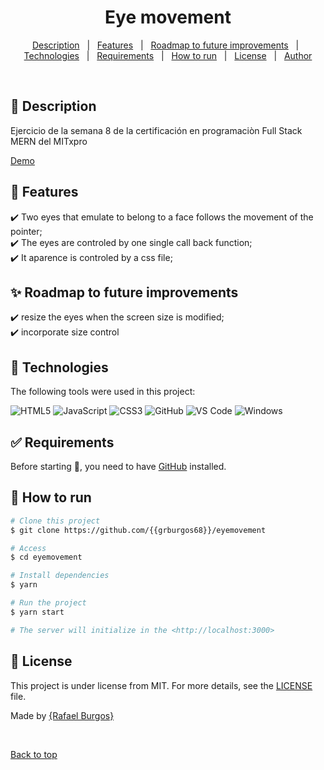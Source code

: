 
<h1 align="center">Eye movement</h1>



<p align="center">
  <a href="#dart-description">Description</a> &#xa0; | &#xa0; 
  <a href="#dart-features">Features</a> &#xa0; | &#xa0; 
  <a href="#sparkles-roadmap-to-future-improvements">Roadmap to future improvements</a> &#xa0; | &#xa0;
  <a href="#rocket-technologies">Technologies</a> &#xa0; | &#xa0;
  <a href="#white_check_mark-requirements">Requirements</a> &#xa0; | &#xa0;
  <a href="#checkered_flag-how-to-run">How to run</a> &#xa0; | &#xa0;
  <a href="#memo-license">License</a> &#xa0; | &#xa0;
  <a href="https://github.com/{{grburgos68}}" target="_blank">Author</a>
</p>

<br>

## :dart: Description ##

Ejercicio de la semana 8 de la certificación en programaciòn Full Stack MERN del MITxpro


[Demo](https://grburgos68.github.io/EyeMovement/)


## :dart: Features ##

:heavy_check_mark: Two eyes that emulate to belong to a face follows the movement of the pointer;\
:heavy_check_mark: The eyes are controled by one single call back function;\
:heavy_check_mark: It aparence is controled by a css file;



## :sparkles: Roadmap to future improvements ##

		  
:heavy_check_mark: resize the eyes when the screen size is modified;\
:heavy_check_mark: incorporate size control


## :rocket: Technologies ##

The following tools were used in this project:

![HTML5](https://img.shields.io/badge/-HTML5-000000?style=flat&logo=html5)
![JavaScript](https://img.shields.io/badge/-JavaScript-000000?style=flat&logo=javascript)
![CSS3](https://img.shields.io/badge/-CSS3-%231572B6?style=flat-square&logo=css3)
![GitHub](https://img.shields.io/badge/-GitHub-181717?style=flat-square&logo=github)
![VS Code](http://img.shields.io/badge/-VS%20Code-007ACC?style=flat-square&logo=visual-studio-code&logoColor=ffffff)
![Windows](http://img.shields.io/badge/-Windows-0078D6?style=flat-square&logo=windows&logoColor=ffffff)

## :white_check_mark: Requirements ##

Before starting :checkered_flag:, you need to have [GitHub](https://img.shields.io/badge/-GitHub-181717?style=flat-square&logo=github) installed.

## :checkered_flag: How to run ##

```bash
# Clone this project
$ git clone https://github.com/{{grburgos68}}/eyemovement

# Access
$ cd eyemovement

# Install dependencies
$ yarn

# Run the project
$ yarn start

# The server will initialize in the <http://localhost:3000>
```

## :memo: License ##

This project is under license from MIT. For more details, see the [LICENSE](LICENSE.md) file.




Made  by <a href="https://github.com/{{grburgos68}}" target="_blank">{Rafael Burgos}</a>

&#xa0;

<a href="#top">Back to top</a>
